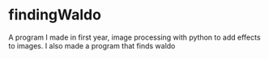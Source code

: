 # findingWaldo
A program I made in first year, image processing with python to add effects to images.
I also made a program that finds waldo
